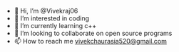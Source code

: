 - 👋 Hi, I’m @Vivekraj06
- 👀 I’m interested in coding
- 🌱 I’m currently learning c++
- 💞️ I’m looking to collaborate on open source programs
- 📫 How to reach me vivekchaurasia520@gmail.com

<!---
Vivekraj06/Vivekraj06 is a ✨ special ✨ repository because its `README.md` (this file) appears on your GitHub profile.
You can click the Preview link to take a look at your changes.
--->
